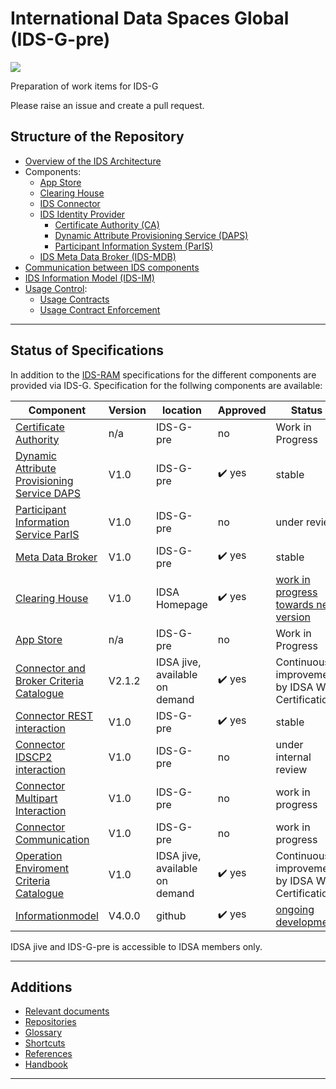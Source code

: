 # International Data Spaces Global (IDS-G-pre)

![](./resources/IDS_G_260x95.png)

Preparation of work items for IDS-G

Please raise an issue and create a pull request.



## Structure of the Repository

- [Overview of the IDS Architecture](./Overview/README.md)
- Components:
  - [App Store](./Components/AppStore/README.md)
  - [Clearing House](./Components/ClearingHouse/README.md)
  - [IDS Connector](./Components/Connector/README.md)
  - [IDS Identity Provider](./Components/IdentityProvider/README.md)
    - [Certificate Authority (CA)](./Components/IdentityProvider/CA/README.md)
    - [Dynamic Attribute Provisioning Service (DAPS)](./Components/IdentityProvider/DAPS/README.md)
    - [Participant Information System (ParIS)](./Components/IdentityProvider/ParIS/README.md)
  - [IDS Meta Data Broker (IDS-MDB)](./Components/MetaDataBroker/README.md)
- [Communication between IDS components](./Communication/README.md)
- [IDS Information Model (IDS-IM)](./Infomodel/README.md)
- [Usage Control](./UsageControl/README.md):
  - [Usage Contracts](./UsageControl/Contract/README.md)
  - [Usage Contract Enforcement](./UsageControl/Enforcement/README.md)

---
## Status of Specifications

In addition to the [IDS-RAM](/Glossary#ids-reference-architecture-model) specifications for the 
different components are provided via IDS-G. Specification for the follwing components are available:

|Component	| Version |	location	| Approved |	Status |
|-----------|---------|-----------|----------|----------|    
| [Certificate Authority](/Components/IdentityProvider/CA/README.md)	  | n/a	  | IDS-G-pre	| no         |	Work in Progress|
| [Dynamic Attribute Provisioning Service DAPS](/Components/IdentityProvider/DAPS/README.md)  |	V1.0	  | IDS-G-pre	 |  :heavy_check_mark: yes	|	stable |
| [Participant Information Service ParIS](/Components/IdentityProvider/ParIS/README.md)	                  | V1.0	    | IDS-G-pre	  | no      | under review	|
| [Meta Data Broker](/Components/MetaDataBroker/README.md)        |	V1.0	| IDS-G-pre	|  :heavy_check_mark: yes |	stable |
| [Clearing House](/Components/ClearingHouse/README.md)          |	V1.0 |	IDSA Homepage |  :heavy_check_mark: yes | [work in progress towards new version](https://github.com/International-Data-Spaces-Association/IDS-G-pre/pull/26) |
| [App Store](/Components/AppStore/README.md)	              |	n/a	| IDS-G-pre | no |	Work in Progress |
| [Connector and Broker Criteria Catalogue](https://industrialdataspace.jiveon.com/docs/DOC-3823) |	V2.1.2	| IDSA jive, available on demand |  :heavy_check_mark:	yes | Continuous improvement by IDSA WG Certification  |
| [Connector REST interaction](/Components/Connector)	|V1.0 |	IDS-G-pre	|  :heavy_check_mark: yes |	stable |	
| [Connector IDSCP2 interaction](/Components/Connector) |	V1.0 |	IDS-G-pre	| no |	under internal review |	
| [Connector Multipart Interaction](/Components/Connector)	| V1.0 |	IDS-G-pre |	no |	work in progress |	
| [Connector Communication](/Components/Connector) |	V1.0 |	IDS-G-pre |	no |	work in progress |	
| [Operation Enviroment Criteria Catalogue](https://industrialdataspace.jiveon.com/docs/DOC-2711)	| V1.0 | IDSA jive, available on demand |  :heavy_check_mark:	yes | Continuous improvement by IDSA WG Certification  |
| [Informationmodel](https://github.com/International-Data-Spaces-Association/InformationModel) |	V4.0.0	|github	|  :heavy_check_mark: yes |	[ongoing development](https://github.com/International-Data-Spaces-Association/InformationModel/issues) |	

IDSA jive and IDS-G-pre is accessible to IDSA members only.

---

## Additions

- [Relevant documents](./Overview/relevants/README.md)  
- [Repositories](./Overview/relevants/repositories/README.md)
- [Glossary](./Glossary/README.md)
- [Shortcuts](./Glossary/shortcuts/README.md)
- [References](.Overview/references/README.md)
- [Handbook](./Handbook/README.md)

---

